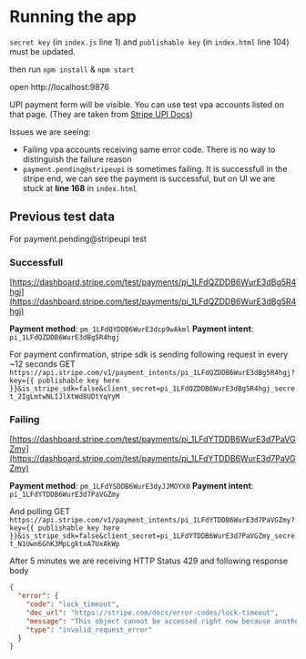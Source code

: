 # Running the app

`secret key` (in `index.js` line 1) and `publishable key` (in `index.html` line 104) must be updated.

then run `npm install` & `npm start`

open http://localhost:9876

UPI payment form will be visible. You can use test vpa accounts listed on that page. (They are taken from [Stripe UPI Docs](https://stripe.com/docs/payments/upi/accept-a-payment?platform=web#test-your-integration))

Issues we are seeing:

* Failing vpa accounts receiving same error code. There is no way to distinguish the failure reason
* `payment.pending@stripeupi` is sometimes failing. It is successfull in the stripe end, we can see the payment is successful, but on UI we are stuck at **line 168** in `index.html`

## Previous test data

For payment.pending@stripeupi test

### Successfull


[https://dashboard.stripe.com/test/payments/pi_1LFdQZDDB6WurE3dBg5R4hgj](https://dashboard.stripe.com/test/payments/pi_1LFdQZDDB6WurE3dBg5R4hgj)

**Payment method**: `pm_1LFdQYDDB6WurE3dcp9wAkml`
**Payment intent**: `pi_1LFdQZDDB6WurE3dBg5R4hgj`

For payment confirmation, stripe sdk is sending following request in every ~12 seconds
GET `https://api.stripe.com/v1/payment_intents/pi_1LFdQZDDB6WurE3dBg5R4hgj?key={{ publishable key here }}&is_stripe_sdk=false&client_secret=pi_1LFdQZDDB6WurE3dBg5R4hgj_secret_2IgLmtwNLIJlXtWd8UDtYqYyM`

### Failing

[https://dashboard.stripe.com/test/payments/pi_1LFdYTDDB6WurE3d7PaVGZmy](https://dashboard.stripe.com/test/payments/pi_1LFdYTDDB6WurE3d7PaVGZmy)

**Payment method**: `pm_1LFdYSDDB6WurE3dyJJMOYX0`
**Payment intent**: `pi_1LFdYTDDB6WurE3d7PaVGZmy`

And polling
GET `https://api.stripe.com/v1/payment_intents/pi_1LFdYTDDB6WurE3d7PaVGZmy?key={{ publishable key here }}&is_stripe_sdk=false&client_secret=pi_1LFdYTDDB6WurE3d7PaVGZmy_secret_N1Uwn6GhK3MpLgktxA7UxAkWp`

After 5 minutes we are receiving
HTTP Status 429 and following response body
```json
{
  "error": {
    "code": "lock_timeout",
    "doc_url": "https://stripe.com/docs/error-codes/lock-timeout",
    "message": "This object cannot be accessed right now because another API request or Stripe process is currently accessing it. If you see this error intermittently, retry the request. If you see this error frequently and are making multiple concurrent requests to a single object, make your requests serially or at a lower rate.",
    "type": "invalid_request_error"
  }
}
```
